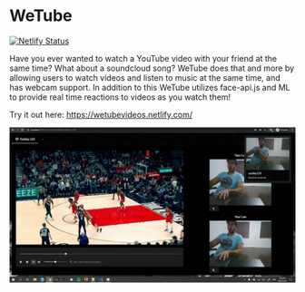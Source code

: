 # WeTube
[![Netlify
 Status](https://api.netlify.com/api/v1/badges/f9dbc1e2-0ae5-49d9-9bf2-e90b07bd6ce7/deploy-status)](https://app.netlify.com/sites/wetubevideos/deploys)
 
 Have you ever wanted to watch a YouTube video with your friend at the same time? What about a soundcloud song? WeTube does that and more by allowing users to watch videos and listen to music at the same time, and has webcam support. In addition to this WeTube utilizes face-api.js and ML to provide real time reactions to videos as you watch them!
 
 Try it out here: https://wetubevideos.netlify.com/
 
 ![Image description](./example/example.png)
 
 

